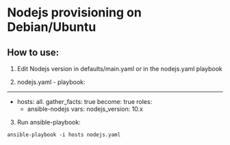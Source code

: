 # Nodejs provisioning on Debian/Ubuntu

## How to use:

1. Edit Nodejs version in defaults/main.yaml or in the nodejs.yaml playbook

2. nodejs.yaml - playbook:

---
- hosts: all.
  gather_facts: true
  become: true
  roles:
  - ansible-nodejs
  vars:
    nodejs_version: 10.x

3. Run ansible-playbook:

```
ansible-playbook -i hosts nodejs.yaml
```
